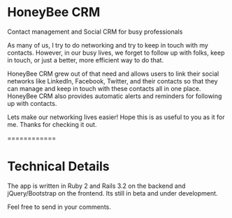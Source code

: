 HoneyBee CRM
============

Contact management and Social CRM for busy professionals

As many of us, I try to do networking and try to keep in touch with my contacts. However, in our busy lives, we forget to follow up with folks, keep in touch, or just a better, more efficient way to do that.

HoneyBee CRM grew out of that need and allows users to link their social networks like LinkedIn, Facebook, Twitter, and their contacts so that they can manage and keep in touch with these contacts all in one place. HoneyBee CRM also provides automatic alerts and reminders for following up with contacts.

Lets make our networking lives easier! Hope this is as useful to you as it for me. Thanks for checking it out.

============

Technical Details
=================

The app is written in Ruby 2 and Rails 3.2 on the backend and jQuery/Bootstrap on the frontend. Its still in beta and under development.

Feel free to send in your comments.


